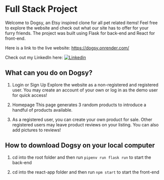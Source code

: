 # Full Stack Project

Welcome to Dogsy, an Etsy inspired clone for all pet related items! Feel free to explore the website and check out what our site has to offer for your furry friends. The project was built using Flask for back-end and React for front-end.

Here is a link to the live website:
https://dogsy.onrender.com/

Check out my LinkedIn here:
[![Linkedin](https://img.shields.io/badge/linkedin-%230077B5.svg?style=for-the-badge&logo=linkedin&logoColor=white)](https://www.linkedin.com/in/raeanntsui/)

## What can you do on Dogsy?

1. Login or Sign Up
   Explore the website as a non-registered and registered user. You may create an account of your own or log in as the demo user for quick access!

2. Homepage
   This page generates 3 random products to introduce a handful of products available.

3. As a registered user, you can create your own product for sale. Other registered users may leave product reviews on your listing. You can also add pictures to reviews!

## How to download Dogsy on your local computer

1. cd into the root folder and then run `pipenv run flask run` to start the back-end

2. cd into the react-app folder and then run `npm start` to start the front-end
